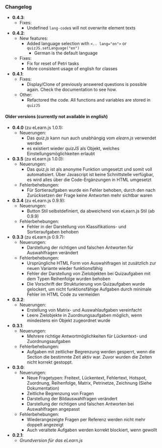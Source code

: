 ### Changelog

* __0.4.3__: 
  * Fixes:
    * Undefined `lang-code`s will not overwrite element texts
* __0.4.2__:
  * New features:
    * Added language selection with `<.. lang="en">` or `quizJS.setLanguage("en")`
      * German is the default language
  * Fixes:
    * Fix for reset of Petri tasks
    * More consistent usage of english for classes
* __0.4.1__:
  * Fixes:
    * Display/Clone of previously answered questions is possible again.
    Check the documentation to see how.
  * Other:
    * Refactored the code. All functions and variables are stored in `quizJS`

#### Older versions (currently not available in _english_)

* __0.4.0__ (zu eLearn.js 1.0.1):
  * Neuerungen:
    * Das _quiz.js_ kann nun auch unabhängig vom _elearn.js_ verwendet werden
    * es existiert wieder _quizJS_ als Objekt, welches Einstellungsmöglichkeiten
    erlaubt
* __0.3.5__ (zu eLearn.js 1.0.0):
  * Neuerungen:
    * Das _quiz.js_ ist als anonyme Funktion umgesetzt und somit voll
    automatisiert. Über Javascript ist keine Schnittstelle verfügbar, es wird
    alles über die Code-Ergänzungen in HTML umgesetzt
  * Fehlerbehebungen:
    * Für Sortieraufgaben wurde ein Fehler behoben, durch den nach Zurücksetzen
    der Frage keine Antworten mehr sichtbar waren
* __0.3.4__ (zu eLearn.js 0.9.9):
  * Neuerungen:
    * Button Stil selbstdefiniert, da abweichend von eLearn.js Stil (ab 0.9.9)
  * Fehlerbehebungen:
    * Fehler in der Darstellung von Klassifikations- und Sortieraufgaben behoben
* __0.3.3__ (zu eLearn.js 0.9.7):
  * Neuerungen:
    * Darstellung der richtigen und falschen Antworten für Auswahlfragen
    verändert
  * Fehlerbehebungen:
    * Ursprüngliche HTML Form von Auswahlfragen ist zusätzlich zur neuen
    Variante wieder funktionsfähig
    * Fehler der Darstellung von Zielobjekten bei Quizaufgaben mit dem Typen
    Reihenfolge wurden behoben
    * Die Vorschrift der Strukturierung von Quizaufgaben wurde gelockert, um
    nicht funktionsfähige Aufgaben durch minimale Fehler im HTML Code zu
    vermeiden
* __0.3.2__:
  * Neuerungen:
    * Erstellung von Matrix- und Auswahlaufgaben vereinfacht
    * Leere Zielobjekte in Zuordnungsaufgaben möglich, wenn mindestens ein
    Objekt zugeordnet wurde
* __0.3.1__:
  * Neuerungen:
    * Mehrere richtige Antwortmöglichkeiten für Lückentext- und
    Zuordnungsaufgaben
  * Fehlerbehebungen:
    * Aufgaben mit zeitlicher Begrenzung werden gesperrt, wenn die Section die
    bestimmte Zeit aktiv war. Zuvor wurden die Zeiten nicht korrekt gestoppt.
* __0.3.0__:
  * Neuerungen:
    * Neue Fragetypen: Freitext, Lückentext, Fehlertext, Hotspot, Zuordnung,
    Reihenfolge, Matrix, Petrinetze, Zeichnung (Siehe Dokumentation)
    * Zeitliche Begrenzung von Fragen
    * Darstellung der Bildauswahlfragen verändert
    * Darstellung der richtigen und falschen Antworten bei Auswahlfragen
    angepasst
  * Fehlerbehebungen:
    * Wiederangezeigte Fragen per Referenz werden nicht mehr doppelt angezeigt
    * Auch veraltete Aufgaben werden korrekt blockiert, wenn gewollt
* __0.2.1__:
  * _Grundversion für das eLearn.js_
